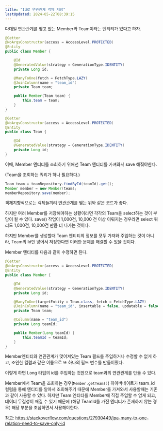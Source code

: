 ```yaml
---
title: "Id로 연관관계 객체 저장"
lastUpdated: 2024-05-22T08:39:15
---
```

다대일 연관관계를 맺고 있는 Member와 Team이라는 엔티티가 있다고 하자.

```java
@Getter
@NoArgsConstructor(access = AccessLevel.PROTECTED)
@Entity
public class Member {

    @Id
    @GeneratedValue(strategy = GenerationType.IDENTITY)
    private Long id;

    @ManyToOne(fetch = FetchType.LAZY)
    @JoinColumn(name = "team_id")
    private Team team;

    public Member(Team team) {
        this.team = team;
    }
}
```

```java
@Getter
@NoArgsConstructor(access = AccessLevel.PROTECTED)
@Entity
public class Team {

    @Id
    @GeneratedValue(strategy = GenerationType.IDENTITY)
    private Long id;
}
```

이때, Member 엔티티를 조회하기 위해선 Team 엔티티를 가져와서 save 해줘야한다.

(Team을 조회하는 쿼리가 하나 필요하다.)

```java
Team team = teamRepository.findById(teamId).get();
Member member = new Member(team);
memberRepository.save(member);
```

객체지향적으로는 객체들끼리 연관관계를 맺는 위와 같은 코드가 좋다.

하지만 여러 Member를 저장해야하는 상황이라면 각각의 Team을 select하는 것이 부담이 될 수 있다. save() 작업이 1,000건, 10,000 건 이상 이뤄지는 경우라면 select 쿼리도 1,000건, 10,000건 만큼 더 나가는 것이다.

하지만 Member를 생성할때 Team 엔티티의 정보를 모두 가져와 주입하는 것이 아니라, Team의 Id만 넣어서 저장한다면 이러한 문제를 해결할 수 있을 것이다. 

Member 엔티티를 다음과 같이 수정하면 된다.

```java
@Getter
@NoArgsConstructor(access = AccessLevel.PROTECTED)
@Entity
public class Member {

    @Id
    @GeneratedValue(strategy = GenerationType.IDENTITY)
    private Long id;

    @ManyToOne(targetEntity = Team.class, fetch = FetchType.LAZY)
    @JoinColumn(name = "team_id", insertable = false, updatable = false)
    private Team team;

    @Column(name = "team_id")
    private Long teamId;

    public Member(Long teamId) {
        this.teamId = teamId;
    }
}
```

Member엔티티와 연관관계가 맺어져있는 Team 필드를 주입하거나 수정할 수 없게 하고, 조인한 컬럼과 같은 이름으로 또 하나의 필드 변수를 만들어줬다. 

이렇게 하면 Long 타입의 id를 주입하는 것만으로 team과의 연관관계를 만들 수 있다.

Member에서 Team을 조회하는 경우(`Member.getTeam()`) 하이버네이트가 team_id컬럼을 통해 엔티티를 알아서 조회해주기 때문에 Member를 가져와서 사용할때는 기존과 같이 사용할 수 있다. 하지만 Team 엔티티를 Member에 직접 주입할 수 없게 되고, 데이터 무결성이 깨질 수 있기 때문에 (해당 TeamId를 가진 엔티티가 존재하지 않는 경우) 해당 부분을 조심하면서 사용해야한다.

참고: https://stackoverflow.com/questions/27930449/jpa-many-to-one-relation-need-to-save-only-id